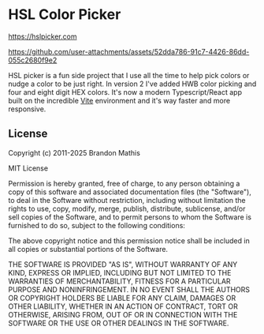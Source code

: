 # HSL Color Picker
https://hslpicker.com


https://github.com/user-attachments/assets/52dda786-91c7-4426-86dd-055c2680f9e2


HSL picker is a fun side project that I use all the time to help pick colors or nudge a color to be just right. In version 2 I've added HWB color picking and four and eight digit HEX colors. It's now a modern Typescript/React app built on the incredible [Vite](https://vitejs.dev) environment and it's way faster and more responsive.

## License

Copyright (c) 2011-2025 Brandon Mathis

MIT License

Permission is hereby granted, free of charge, to any person obtaining
a copy of this software and associated documentation files (the
"Software"), to deal in the Software without restriction, including
without limitation the rights to use, copy, modify, merge, publish,
distribute, sublicense, and/or sell copies of the Software, and to
permit persons to whom the Software is furnished to do so, subject to
the following conditions:

The above copyright notice and this permission notice shall be
included in all copies or substantial portions of the Software.

THE SOFTWARE IS PROVIDED "AS IS", WITHOUT WARRANTY OF ANY KIND,
EXPRESS OR IMPLIED, INCLUDING BUT NOT LIMITED TO THE WARRANTIES OF
MERCHANTABILITY, FITNESS FOR A PARTICULAR PURPOSE AND
NONINFRINGEMENT. IN NO EVENT SHALL THE AUTHORS OR COPYRIGHT HOLDERS BE
LIABLE FOR ANY CLAIM, DAMAGES OR OTHER LIABILITY, WHETHER IN AN ACTION
OF CONTRACT, TORT OR OTHERWISE, ARISING FROM, OUT OF OR IN CONNECTION
WITH THE SOFTWARE OR THE USE OR OTHER DEALINGS IN THE SOFTWARE.
